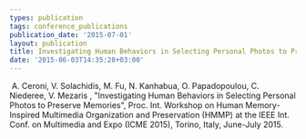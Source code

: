 ```yaml
---
types: publication
tags: conference_publications
publication_date: '2015-07-01'
layout: publication
title: Investigating Human Behaviors in Selecting Personal Photos to Preserve Memories
date: '2015-06-03T14:35:28+03:00'
---
```

<p>&nbsp;A. Ceroni, V. Solachidis, M. Fu, N. Kanhabua, O. Papadopoulou, C. Niederee, V. Mezaris , "Investigating Human Behaviors in Selecting Personal Photos to Preserve Memories", Proc. Int. Workshop on Human Memory-Inspired Multimedia Organization and Preservation (HMMP) at the IEEE Int. Conf. on Multimedia and Expo (ICME 2015), Torino, Italy, June-July 2015.</p>
